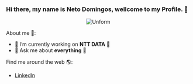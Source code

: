 ### Hi there, my name is Neto Domingos, wellcome to my Profile. 👋

<p align="center">
  <img src="https://user-images.githubusercontent.com/49910898/107430340-c50d7700-6b03-11eb-8074-6ad3185b5da3.png"  alt="Unform" />
</p>


About me 🧐:

- 🔭 I’m currently working on **NTT DATA** 🚀
- 💬 Ask me about **everything** 🤩

Find me around the web 🌎:

- [Linkedln](https://www.linkedin.com/in/netodomingos/)
